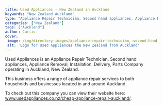 ```yaml
---
title: Used Appliances - New Zealand in Auckland
keywords: "New Zealand Auckland"
type: "Appliance Repair Technician, Second hand appliances, Appliance Removal, Installation, Delivery, Parts"
categories: ["New Zealand"]
tags: ["Auckland"]
author: Curtis
cover: 
 image: /img/directory-images/appliance-repair-technician,-second-hand-appliances,-appliance-removal,-installation,-delivery,-parts/used-appliances.webp
 alt: 'Logo for Used Appliances the New Zealand from Auckland'
---
```


Used Appliances is an Appliance Repair Technician, Second hand appliances, Appliance Removal, Installation, Delivery, Parts Company operating in Auckland, New Zealand.

This business offers a range of appliance repair services to both households and businesses located in and around Auckland.



To check out this company you can view their website here: www.usedappliances.co.nz/cheap-appliance-repair-auckland/.
